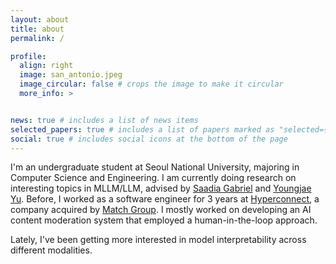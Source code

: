 ```yaml
---
layout: about
title: about
permalink: /

profile:
  align: right
  image: san_antonio.jpeg 
  image_circular: false # crops the image to make it circular
  more_info: >


news: true # includes a list of news items
selected_papers: true # includes a list of papers marked as "selected={true}"
social: true # includes social icons at the bottom of the page
---
```


I'm an undergraduate student at Seoul National University, majoring in Computer Science and Engineering. I am currently doing research on interesting topics in MLLM/LLM, advised by [Saadia Gabriel](https://saadiagabriel.com/) and [Youngjae Yu](https://yj-yu.github.io/home/). Before, I worked as a software engineer for 3 years at [Hyperconnect](https://hyperconnect.com/en/), a company acquired by [Match Group](https://mtch.com/). I mostly worked on developing an AI content moderation system that employed a human-in-the-loop approach.

Lately, I've been getting more interested in model interpretability across different modalities.
